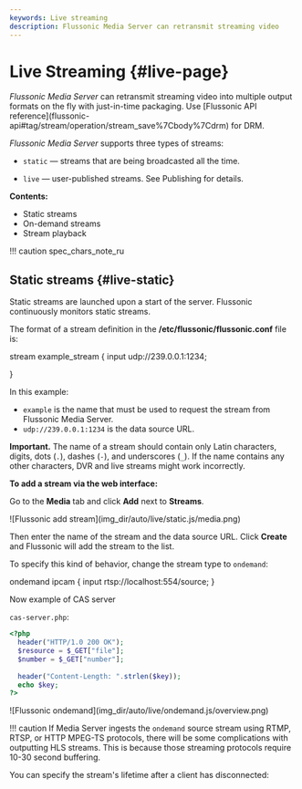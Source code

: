 ```yaml
---
keywords: Live streaming
description: Flussonic Media Server can retransmit streaming video 
---
```


# Live Streaming {#live-page}

*Flussonic Media Server* can retransmit streaming video into multiple output formats on the fly with just-in-time packaging. Use [Flussonic API reference](<m>flussonic-api</m>#tag/stream/operation/stream_save%7Cbody%7Cdrm) for DRM.

*Flussonic Media Server* supports three types of streams:

- `static` — streams that are being broadcasted all the time.

- `live` — user-published streams. See <link anchor="live-publish-page">Publishing</link> for details.

**Contents:**

* <link anchor="live-static">Static streams</link>
* <link anchor="live-ondemand">On-demand streams</link>
* <link anchor="live-playback_urls">Stream playback</link>


!!! caution
    <m>spec_chars_note_ru</m>


## Static streams {#live-static}

Static streams are launched upon a start of the server. Flussonic continuously monitors static streams.

<!--
This is a comment.

Should not get out of MD
-->

The format of a stream definition in the **/etc/flussonic/flussonic.conf** file is:

<snippet id="static.conf">
stream example_stream {
  input udp://239.0.0.1:1234;

}
</snippet>

In this example:

* `example` is the name that must be used to request the stream from Flussonic Media Server.
* `udp://239.0.0.1:1234` is the data source URL.

**Important.** The name of a stream should contain only Latin characters, digits, dots (`.`), dashes (`-`), and underscores (`_`).
If the name contains any other characters, DVR and live streams might work incorrectly.

**To add a stream via the web interface:**

Go to the **Media** tab and click **Add** next to **Streams**.

![Flussonic add stream](<m>img_dir</m>/auto/live/static.js/media.png)

Then enter the name of the stream and the data source URL. Click **Create** and Flussonic will add the stream to the list.

To specify this kind of behavior, change the stream type to `ondemand`:

<snippet id="ondemand1.conf">
ondemand ipcam {
  input rtsp://localhost:554/source;
}
</snippet>

Now example of CAS server

`cas-server.php`:

```php
<?php
  header("HTTP/1.0 200 OK");
  $resource = $_GET["file"];
  $number = $_GET["number"];
  
  header("Content-Length: ".strlen($key));
  echo $key;
?>
```


![Flussonic ondemand](<m>img_dir</m>/auto/live/ondemand.js/overview.png)

!!! caution
    If Media Server ingests the `ondemand` source stream using RTMP, RTSP, or HTTP MPEG-TS protocols, there will be some complications with outputting HLS streams. This is because those streaming protocols require 10-30 second buffering.

You can specify the stream's lifetime after a client has disconnected:

